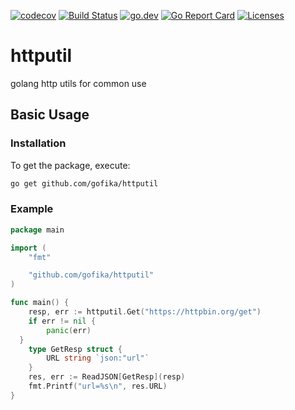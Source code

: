 [![codecov](https://codecov.io/gh/gofika/httputil/branch/main/graph/badge.svg)](https://codecov.io/gh/gofika/httputil)
[![Build Status](https://github.com/gofika/httputil/workflows/build/badge.svg)](https://github.com/gofika/httputil)
[![go.dev](https://img.shields.io/badge/go.dev-reference-007d9c?logo=go&logoColor=white)](https://pkg.go.dev/github.com/gofika/httputil)
[![Go Report Card](https://goreportcard.com/badge/github.com/gofika/httputil)](https://goreportcard.com/report/github.com/gofika/httputil)
[![Licenses](https://img.shields.io/github/license/gofika/httputil)](LICENSE)

# httputil

golang http utils for common use


## Basic Usage

### Installation

To get the package, execute:

```bash
go get github.com/gofika/httputil
```

### Example

```go
package main

import (
	"fmt"

	"github.com/gofika/httputil"
)

func main() {
	resp, err := httputil.Get("https://httpbin.org/get")
	if err != nil {
		panic(err)
  }
	type GetResp struct {
		URL string `json:"url"`
	}
	res, err := ReadJSON[GetResp](resp)
	fmt.Printf("url=%s\n", res.URL)
}
```